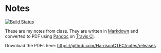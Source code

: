 # Notes

[![Build Status](https://travis-ci.org/HarrisonCTEC/notes.svg?branch=master)](https://travis-ci.org/HarrisonCTEC/notes)

These are my notes from class. They are written in [Markdown](http://daringfireball.net/projects/markdown/) and converted to PDF using [Pandoc](http://pandoc.org) on [Travis CI](https://travis-ci.org/HarrisonCTEC/notes/).

Download the PDFs here: <https://github.com/HarrisonCTEC/notes/releases>

